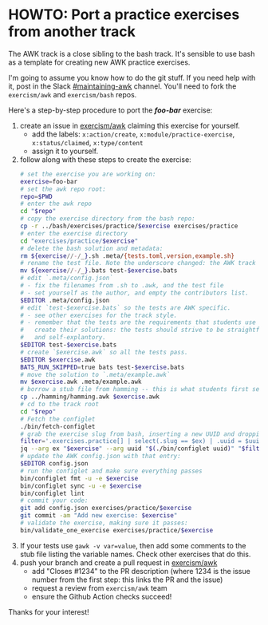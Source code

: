 # HOWTO: Port a practice exercises from another track

The AWK track is a close sibling to the bash track. 
It's sensible to use bash as a template for creating new AWK practice
exercises.

I'm going to assume you know how to do the git stuff.  If you need help with
it, post in the Slack [#maintaining-awk][slack] channel.  You'll need to
fork the `exercism/awk` and `exercism/bash` repos.

Here's a step-by-step procedure to port the **_foo-bar_** exercise:

1. create an issue in [exercism/awk][github] claiming this exercise for
   yourself.
    - add the labels: `x:action/create`, `x:module/practice-exercise`,
      `x:status/claimed`, `x:type/content`
    - assign it to yourself.
1. follow along with these steps to create the exercise:
    ```sh
    # set the exercise you are working on:
    exercise=foo-bar
    # set the awk repo root:
    repo=$PWD
    # enter the awk repo
    cd "$repo"
    # copy the exercise directory from the bash repo:
    cp -r ../bash/exercises/practice/$exercise exercises/practice
    # enter the exercise directory
    cd "exercises/practice/$exercise"
    # delete the bash solution and metadata:
    rm ${exercise//-/_}.sh .meta/{tests.toml,version,example.sh}
    # rename the test file. Note the underscore changed: the AWK track uses kebab case.
    mv ${exercise//-/_}.bats test-$exercise.bats
    # edit `.meta/config.json`
    # - fix the filenames from .sh to .awk, and the test file
    # - set yourself as the author, and empty the contributors list.
    $EDITOR .meta/config.json
    # edit `test-$exercise.bats` so the tests are AWK specific.
    # - see other exercises for the track style.
    # - remember that the tests are the requirements that students use to
    #   create their solutions: the tests should strive to be straightforward
    #   and self-explantory.
    $EDITOR test-$exercise.bats
    # create `$exercise.awk` so all the tests pass.
    $EDITOR $exercise.awk
    BATS_RUN_SKIPPED=true bats test-$exercise.bats
    # move the solution to `.meta/example.awk`
    mv $exercise.awk .meta/example.awk
    # borrow a stub file from hamming -- this is what students first see.
    cp ../hamming/hamming.awk $exercise.awk
    # cd to the track root
    cd "$repo"
    # Fetch the configlet
    ./bin/fetch-configlet
    # grab the exercise slug from bash, inserting a new UUID and dropping topics.
    filter='.exercises.practice[] | select(.slug == $ex) | .uuid = $uuid | del(.topics)'
    jq --arg ex "$exercise" --arg uuid "$(./bin/configlet uuid)" "$filter" ../bash/config.json
    # update the AWK config.json with that entry:
    $EDITOR config.json
    # run the configlet and make sure everything passes
    bin/configlet fmt -u -e $exercise
    bin/configlet sync -u -e $exercise
    bin/configlet lint
    # commit your code:
    git add config.json exercises/practice/$exercise
    git commit -am "Add new exercise: $exercise"
    # validate the exercise, making sure it passes:
    bin/validate_one_exercise exercises/practice/$exercise
    ```
1. If your tests use `gawk -v var=value`, then add some comments to the stub
   file listing the variable names. Check other exercises that do this.
1. push your branch and create a pull request in [exercism/awk][github]
    - add "Closes #1234" to the PR description (where 1234 is the issue
      number from the first step: this links the PR and the issue)
    - request a review from `exercism/awk` team
    - ensure the Github Action checks succeed!

Thanks for your interest!

[slack]: https://exercism-team.slack.com/archives/C03HT01H7N3 
[github]: https://github.com/exercism/awk 
